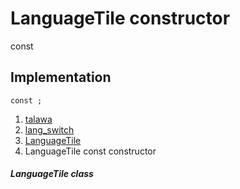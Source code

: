 
<div>

# LanguageTile constructor

</div>


const 



## Implementation

``` language-dart
const ;
```







1.  [talawa](../../index.md)
2.  [lang_switch](../../widgets_lang_switch/)
3.  [LanguageTile](../../widgets_lang_switch/LanguageTile-class.md)
4.  LanguageTile const constructor

##### LanguageTile class







